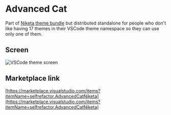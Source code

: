 # Advanced Cat

Part of [Niketa theme bundle](https://marketplace.visualstudio.com/items?itemName=selfrefactor.Niketa-theme) but distributed standalone for people who don't like having 17 themes in their VSCode theme namespace so they can use only one of them.

## Screen

![VSCode theme screen](https://github.com/selfrefactor/niketa-themes/blob/master/packages/advanced_cat/theme/advanced.cat.png?raw=true)

## Marketplace link

[https://marketplace.visualstudio.com/items?itemName=selfrefactor.AdvancedCatNiketa](https://marketplace.visualstudio.com/items?itemName=selfrefactor.AdvancedCatNiketa)